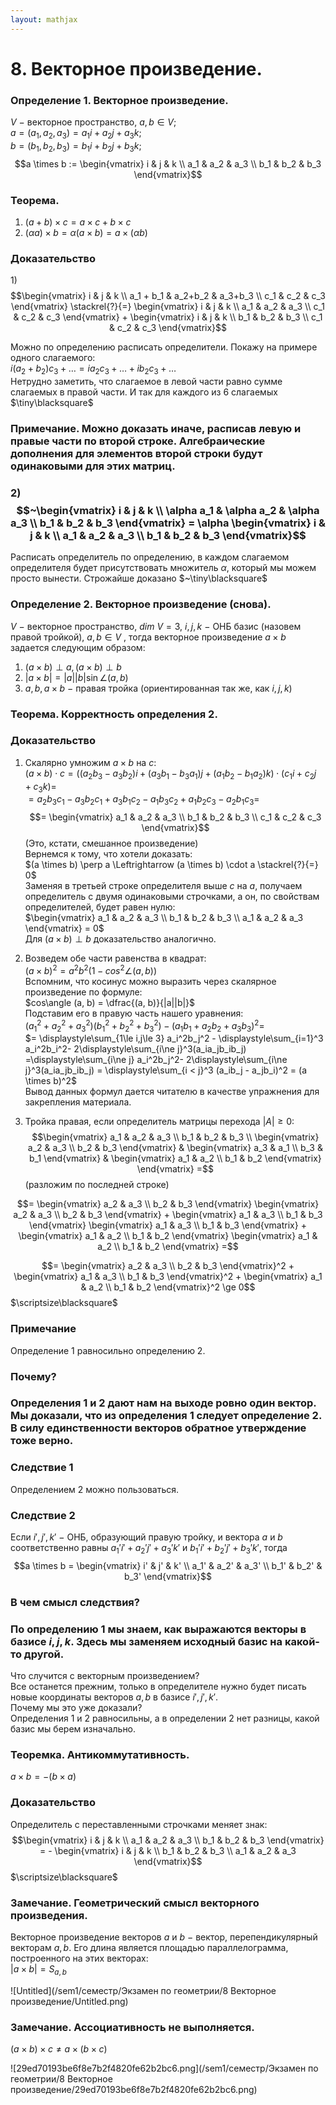 ```yaml
---  
layout: mathjax  
---  
```

  
# 8. Векторное произведение.  
  
### Определение 1. Векторное произведение.  
$V~-$ векторное пространство, $a,b \in V$;  
$a = (a_1, a_2, a_3) = a_1 i + a_2 j + a_3 k;$  
$b = (b_1, b_2, b_3) = b_1i + b_2j + b_3k;$  
$$a \times b := \begin{vmatrix} i & j & k \\ a_1 & a_2 & a_3 \\ b_1 & b_2 & b_3 \end{vmatrix}$$  
  
### Теорема.  
1) $(a+b)\times c = a \times c + b \times c$  
2) $(\alpha a) \times b = \alpha(a \times b) = a \times (\alpha b)$  
  
### Доказательство  
$1)$ $$\begin{vmatrix} i & j & k \\ a_1 + b_1 & a_2+b_2 & a_3+b_3 \\ c_1 & c_2 & c_3 \end{vmatrix} \stackrel{?}{=} \begin{vmatrix} i & j & k \\ a_1 & a_2 & a_3 \\ c_1 & c_2 & c_3 \end{vmatrix} + \begin{vmatrix} i & j & k \\ b_1 & b_2 & b_3 \\ c_1 & c_2 & c_3 \end{vmatrix}$$  
  
Можно по определению расписать определители. Покажу на примере одного слагаемого:  
$i (a_2 + b_2) c_3 + \dotsc = ia_2c_3 + \dotsc + ib_2c_3 + \dotsc$  
Нетрудно заметить, что слагаемое в левой части равно сумме слагаемых в правой части. И так для каждого из 6 слагаемых  $\tiny\blacksquare$  
  
### Примечание. Можно доказать иначе, расписав левую и правые части по второй строке. Алгебраические дополнения для элементов второй строки будут одинаковыми для этих матриц.  
  
### $2)$ $$~\begin{vmatrix} i & j & k \\ \alpha a_1 & \alpha a_2 & \alpha a_3 \\ b_1 & b_2 & b_3 \end{vmatrix} = \alpha \begin{vmatrix} i & j & k \\ a_1 & a_2 & a_3 \\ b_1 & b_2 & b_3 \end{vmatrix}$$  
Расписать определитель по определению, в каждом слагаемом определителя будет присутствовать множитель $\alpha$, который мы можем просто вынести. Строжайше доказано $~\tiny\blacksquare$  
  
### Определение 2. Векторное произведение (снова).  
$V~-$ векторное пространство, $dim~V = 3$, $i,j,k~-$  ОНБ базис (назовем правой тройкой), $a,b \in V$ , тогда векторное произведение $a \times b$ задается следующим образом:  
1) $(a\times b) \perp a, (a \times b) \perp b$  
2) $|a \times b| = |a| |b| \sin \angle(a, b)$  
3) $a, b, a \times b~-$  правая тройка (ориентированная так же, как $i,j,k$)  
  
### Теорема. Корректность определения 2.  
  
### Доказательство  
1) Скалярно умножим $a \times b$ на $c$:  
$(a \times b) \cdot c = ((a_2 b_3 - a_3 b_2) i + (a_3 b_1 - b_3 a_1) j + (a_1 b_2 - b_1 a_2) k) \cdot (c_1 i + c_2 j + c_3 k) =$  
$= a_2b_3c_1 - a_3b_2c_1 + a_3b_1c_2 - a_1b_3c_2 + a_1b_2c_3 - a_2b_1c_3 =$  
$$= \begin{vmatrix} a_1 & a_2 & a_3 \\ b_1 & b_2 & b_3 \\ c_1 & c_2 & c_3 \end{vmatrix}$$ (Это, кстати, смешанное произведение)  
Вернемся к тому, что хотели доказать:  
$(a \times b) \perp a \Leftrightarrow (a \times b) \cdot a \stackrel{?}{=} 0$  
Заменяя в третьей строке определителя выше $c$ на $a$, получаем определитель с двумя одинаковыми строчками, а он, по свойствам определителей, будет равен нулю:  
$\begin{vmatrix} a_1 & a_2 & a_3 \\ b_1 & b_2 & b_3 \\ a_1 & a_2 & a_3 \end{vmatrix} = 0$  
Для $(a \times b) \perp b$ доказательство аналогично.  
  
2) Возведем обе части равенства в квадрат:  
$(a \times b)^2 = a^2b^2(1 - cos^2\angle(a, b))$  
Вспомним, что косинус можно выразить через скалярное произведение по формуле:  
$cos\angle (a, b) = \dfrac{(a, b)}{|a||b|}$  
Подставим его в правую часть нашего уравнения:  
$(a_1^2 + a_2^2 + a_3^2)(b_1^2 + b_2^2 + b_3^2) - (a_1b_1 + a_2b_2 + a_3b_3)^2 =$  
$= \displaystyle\sum_{1\le i,j\le 3} a_i^2b_j^2 - \displaystyle\sum_{i=1}^3 a_i^2b_i^2- 2\displaystyle\sum_{i\ne j}^3(a_ia_jb_ib_j) =\displaystyle\sum_{i\ne j} a_i^2b_j^2- 2\displaystyle\sum_{i\ne j}^3(a_ia_jb_ib_j) = \displaystyle\sum_{i < j}^3 (a_ib_j - a_jb_i)^2 = (a \times b)^2$  
Вывод данных формул дается читателю в качестве упражнения для закрепления материала.  
  
3) Тройка правая, если определитель матрицы перехода $|A| \ge 0$:  
$$\begin{vmatrix} a_1 & a_2 & a_3 \\ b_1 & b_2 & b_3 \\ \begin{vmatrix} a_2 & a_3 \\ b_2 & b_3 \end{vmatrix} & \begin{vmatrix} a_3 & a_1 \\ b_3 & b_1 \end{vmatrix} & \begin{vmatrix} a_1 & a_2 \\ b_1 & b_2 \end{vmatrix} \end{vmatrix} =$$  (разложим по последней строке)  
  
$$=  \begin{vmatrix}  
a_2 & a_3  
\\  
b_2 & b_3  
\end{vmatrix}  
\begin{vmatrix}  
a_2 & a_3  
\\  
b_2 & b_3  
\end{vmatrix} +  
\begin{vmatrix}  
a_1 & a_3  
\\  
b_1 & b_3  
\end{vmatrix}  
\begin{vmatrix}  
a_1 & a_3  
\\  
b_1 & b_3  
\end{vmatrix} +  
\begin{vmatrix}  
a_1 & a_2  
\\  
b_1 & b_2  
\end{vmatrix}  
\begin{vmatrix}  
a_1 & a_2  
\\  
b_1 & b_2  
\end{vmatrix} =$$  
  
$$= \begin{vmatrix}  
a_2 & a_3 \\ b_2 & b_3 \end{vmatrix}^2 +  
\begin{vmatrix}  
a_1 & a_3 \\ b_1 & b_3  
\end{vmatrix}^2 +  
\begin{vmatrix}  
a_1 & a_2 \\ b_1 & b_2 \end{vmatrix}^2 \ge 0$$  $\scriptsize\blacksquare$  
  
### Примечание  
Определение 1 равносильно определению 2.  
  
### Почему?  
  
### Определения 1 и 2 дают нам на выходе ровно один вектор. Мы доказали, что из определения 1 следует определение 2. В силу единственности векторов обратное утверждение тоже верно.  
  
### Следствие 1  
Определением 2 можно пользоваться.  
  
### Следствие 2  
Если $i',j',k'~-$ ОНБ, образующий правую тройку, и вектора $a$ и $b$  соответственно равны $a_1' i' + a_2' j' + a_3' k'$ и $b_1' i' + b_2' j' + b_3' k'$, тогда  
$$a \times b = \begin{vmatrix} i' & j' & k' \\ a_1' & a_2' & a_3' \\ b_1' & b_2' & b_3' \end{vmatrix}$$  
  
### В чем смысл следствия?  
  
### По определению $1$ мы знаем, как выражаются векторы в базисе $i,j,k$. Здесь мы заменяем исходный базис на какой-то другой.  
Что случится с векторным произведением?  
Все останется прежним, только в определителе нужно будет писать новые координаты векторов $a, b$ в базисе $i',j',k'$.  
Почему мы это уже доказали?  
Определения $1$ и $2$ равносильны, а в определении $2$ нет разницы, какой базис мы берем изначально.  
  
### Теоремка. Антикоммутативность.  
$a \times b = -(b \times a)$  
  
### Доказательство  
Определитель с переставленными строчками меняет знак:  
$$\begin{vmatrix} i & j & k \\ a_1 & a_2 & a_3 \\ b_1 & b_2 & b_3 \end{vmatrix} = - \begin{vmatrix} i & j & k \\ b_1 & b_2 & b_3 \\ a_1 & a_2 & a_3 \end{vmatrix}$$  $\scriptsize\blacksquare$  
  
### Замечание. Геометрический смысл векторного произведения.  
Векторное произведение векторов $a$ и $b~-~$вектор, перепендикулярный векторам $a,b$. Его длина является площадью параллелограмма, построенного на этих векторах:  
$|a \times b| = S_{a, b}$  
  
![Untitled](/sem1/семестр/Экзамен по геометрии/8 Векторное произведение/Untitled.png)  
  
### Замечание. Ассоциативность не выполняется.  
$(a \times b) \times c \ne a \times (b \times c)$  
  
![29ed70193be6f8e7b2f4820fe62b2bc6.png](/sem1/семестр/Экзамен по геометрии/8 Векторное произведение/29ed70193be6f8e7b2f4820fe62b2bc6.png)  
